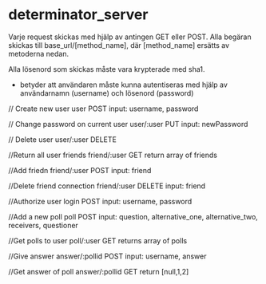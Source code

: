 # determinator_server

Varje request skickas med hjälp av antingen GET eller POST. Alla begäran skickas till base_url/[method_name], där [method_name] ersätts av metoderna nedan. 

Alla lösenord som skickas måste vara krypterade med sha1.

* betyder att användaren måste kunna autentiseras med hjälp av användarnamn (username) och lösenord (password)

// Create new user
user POST
	input: username, password

// Change password on current user
user/:user PUT
	input: newPassword

// Delete user
user/:user DELETE

//Return all user friends
friend/:user GET
	return array of friends

//Add friedn
friend/:user POST
	input: friend

//Delete friend connection
friend/:user DELETE
	input: friend

//Authorize user
login POST
	input: username, password

//Add a new poll
poll POST
	input: question, alternative_one, alternative_two, receivers, questioner

//Get polls to user
poll/:user GET
	returns array of polls

//Give answer
answer/:pollid POST
	input: username, answer

//Get answer of poll
answer/:pollid GET
	return [null,1,2]

